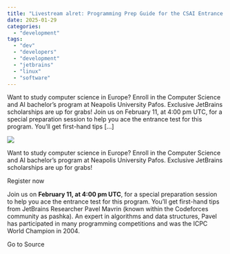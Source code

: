 ```yaml
---
title: "Livestream alret: Programming Prep Guide for the CSAI Entrance Test"
date: 2025-01-29
categories: 
  - "development"
tags: 
  - "dev"
  - "developers"
  - "development"
  - "jetbrains"
  - "linux"
  - "software"
---
```


Want to study computer science in Europe? Enroll in the Computer Science and AI bachelor’s program at Neapolis University Pafos. Exclusive JetBrains scholarships are up for grabs! Join us on February 11, at 4:00 pm UTC, for a special preparation session to help you ace the entrance test for this program. You’ll get first-hand tips \[…\]

![](https://blog.jetbrains.com/wp-content/uploads/2025/01/edu-email_photo_650x144-2x_en.png)

Want to study computer science in Europe? Enroll in the Computer Science and AI bachelor’s program at Neapolis University Pafos. Exclusive JetBrains scholarships are up for grabs!

Register now

Join us on **February 11, at 4:00 pm UTC**, for a special preparation session to help you ace the entrance test for this program. You’ll get first-hand tips from JetBrains Researcher Pavel Mavrin (known within the Codeforces community as pashka). An expert in algorithms and data structures, Pavel has participated in many programming competitions and was the ICPC World Champion in 2004.

Go to Source

